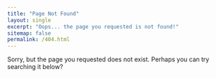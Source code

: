 ```yaml
---
title: "Page Not Found"
layout: single
excerpt: "Oops... the page you requested is not found!"
sitemap: false
permalink: /404.html
---
```


Sorry, but the page you requested does not exist.
Perhaps you can try searching it below?

<script type="text/javascript">
  var GOOG_FIXURL_LANG = 'en';
  var GOOG_FIXURL_SITE = '{{ site.url }}'
</script>
<script type="text/javascript"
  src="//linkhelp.clients.google.com/tbproxy/lh/wm/fixurl.js">
</script>
